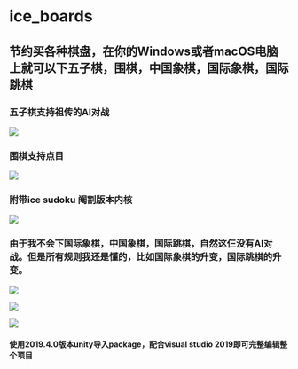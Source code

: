 # ice_boards

## 节约买各种棋盘，在你的Windows或者macOS电脑上就可以下五子棋，围棋，中国象棋，国际象棋，国际跳棋

### 五子棋支持祖传的AI对战

![](https://user-images.githubusercontent.com/31509619/117433294-eabce780-af5d-11eb-9e9c-bd5918e6e714.png)

### 围棋支持点目

![](https://user-images.githubusercontent.com/31509619/117432982-8b5ed780-af5d-11eb-9f38-fd5f42362975.PNG)

### 附带ice sudoku 阉割版本内核

![](https://user-images.githubusercontent.com/31509619/117433291-ea245100-af5d-11eb-80d0-64d10518d2e9.png)

### 由于我不会下国际象棋，中国象棋，国际跳棋，自然这仨没有AI对战。但是所有规则我还是懂的，比如国际象棋的升变，国际跳棋的升变。

![](https://user-images.githubusercontent.com/31509619/117433288-ea245100-af5d-11eb-807c-3b67e09dfe06.png)

![](https://user-images.githubusercontent.com/31509619/117433286-e98bba80-af5d-11eb-9dd6-1706bea34ef3.png)

![](https://user-images.githubusercontent.com/31509619/117433281-e85a8d80-af5d-11eb-85e7-4d9fd99fdaca.png)

#### 使用2019.4.0版本unity导入package，配合visual studio 2019即可完整编辑整个项目
